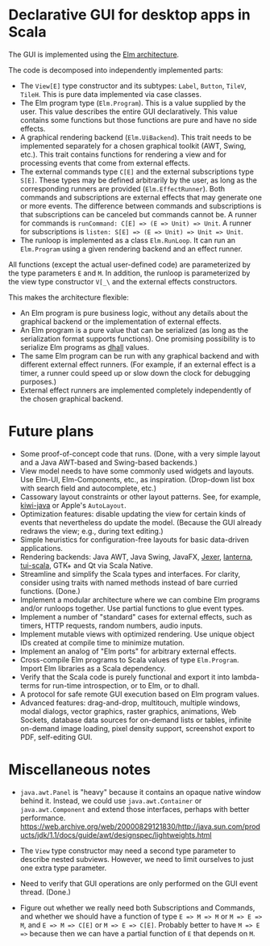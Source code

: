 # Declarative GUI for desktop apps in Scala

The GUI is implemented using the [Elm architecture](https://elmbridge.github.io/curriculum/The%20Elm%20Architecture.html).

The code is decomposed into independently implemented parts:

- The `View[E]` type constructor and its subtypes: `Label`, `Button`, `TileV`, `TileH`. This is pure data implemented via case classes.
- The Elm program type (`Elm.Program`). This is a value supplied by the user. This value describes the entire GUI declaratively. This value contains some functions but those functions are pure and have no side effects.
- A graphical rendering backend (`Elm.UiBackend`). This trait needs to be implemented separately for a chosen graphical toolkit (AWT, Swing, etc.). This trait contains functions for rendering a view and for processing events that come from external effects.
- The external commands type `C[E]` and the external subscriptions type `S[E]`. These types may be defined arbitrarily by the user, as long as the corresponding runners are provided (`Elm.EffectRunner`). Both commands and subscriptions are external effects that may generate one or more events. The difference between commands and subscriptions is that subscriptions can be canceled but commands cannot be. A runner for commands is `runCommand: C[E] => (E => Unit) => Unit`. A runner for subscriptions is `listen: S[E] => (E => Unit) => Unit => Unit`.
- The runloop is implemented as a class `Elm.RunLoop`. It can run an `Elm.Program` using a given rendering backend and an effect runner.

All functions (except the actual user-defined code) are parameterized by the type parameters `E` and `M`.
In addition, the runloop is parameterized by the view type constructor `V[_\` and the external effects constructors.

This makes the architecture flexible:

- An Elm program is pure business logic, without any details about the graphical backend or the implementation of external effects.
- An Elm program is a pure value that can be serialized (as long as the serialization format supports functions). One promising possibility is to serialize Elm programs as [dhall](https://dhall-lang.org/) values.
- The same Elm program can be run with any graphical backend and with different external effect runners. (For example, if an external effect is a timer, a runner could speed up or slow down the clock for debugging purposes.)
- External effect runners are implemented completely independently of the chosen graphical backend.

# Future plans

- Some proof-of-concept code that runs. (Done, with a very simple layout and a Java AWT-based and Swing-based backends.)
- View model needs to have some commonly used widgets and layouts. Use Elm-UI, Elm-Components, etc., as inspiration. (Drop-down list box with search field and autocomplete, etc.)
- Cassowary layout constraints or other layout patterns. See, for example, [kiwi-java](https://github.com/alexbirkett/kiwi-java) or Apple's `AutoLayout`.
- Optimization features: disable updating the view for certain kinds of events that nevertheless do update the model. (Because the GUI already redraws the view; e.g., during text editing.)
- Simple heuristics for configuration-free layouts for basic data-driven applications.
- Rendering backends: Java AWT, Java Swing, JavaFX, [Jexer](https://gitlab.com/AutumnMeowMeow/jexer), [lanterna](https://github.com/mabe02/lanterna), [tui-scala](https://github.com/oyvindberg/tui-scala), GTK+ and Qt via Scala Native.
- Streamline and simplify the Scala types and interfaces. For clarity, consider using traits with named methods instead of bare curried functions. (Done.)
- Implement a modular architecture where we can combine Elm programs and/or runloops together. Use partial functions to glue event types.
- Implement a number of "standard" cases for external effects, such as timers, HTTP requests, random numbers, audio inputs.
- Implement mutable views with optimized rendering. Use unique object IDs created at compile time to minimize mutation.
- Implement an analog of "Elm ports" for arbitrary external effects.
- Cross-compile Elm programs to Scala values of type `Elm.Program`. Import Elm libraries as a Scala dependency.
- Verify that the Scala code is purely functional and export it into lambda-terms for run-time introspection, or to Elm, or to dhall.
- A protocol for safe remote GUI execution based on Elm program values.
- Advanced features: drag-and-drop, multitouch, multiple windows, modal dialogs, vector graphics, raster graphics, animations, Web Sockets, database data sources for on-demand lists or tables, infinite on-demand image loading, pixel density support, screenshot export to PDF, self-editing GUI.

# Miscellaneous notes

- `java.awt.Panel` is "heavy" because it contains an opaque native window behind it. Instead, we could use `java.awt.Container` or `java.awt.Component` and extend those interfaces, perhaps with better performance. https://web.archive.org/web/20000829121830/http://java.sun.com/products/jdk/1.1/docs/guide/awt/designspec/lightweights.html

- The `View` type constructor may need a second type parameter to describe nested subviews. However, we need to limit ourselves to just one extra type parameter.

- Need to verify that GUI operations are only performed on the GUI event thread. (Done.)

- Figure out whether we really need both Subscriptions and Commands, and whether we should have a function of type `E => M => M` or `M => E => M`, and `E => M => C[E]` or `M => E => C[E]`. Probably better to have `M => E =>` because then we can have a partial function of `E` that depends on `M`.
